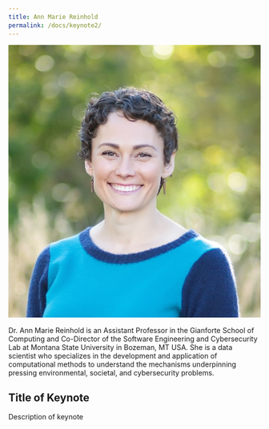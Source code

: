 ```yaml
---
title: Ann Marie Reinhold
permalink: /docs/keynote2/
---
```


![Ann Marie](../images/annmarie.jpg)

Dr. Ann Marie Reinhold is an Assistant Professor in the Gianforte School of Computing and Co-Director of the Software Engineering and Cybersecurity Lab at Montana State University in Bozeman, MT USA. She is a data scientist who specializes in the development and application of computational methods to understand the mechanisms underpinning pressing environmental, societal, and cybersecurity problems.

## Title of Keynote
Description of keynote
